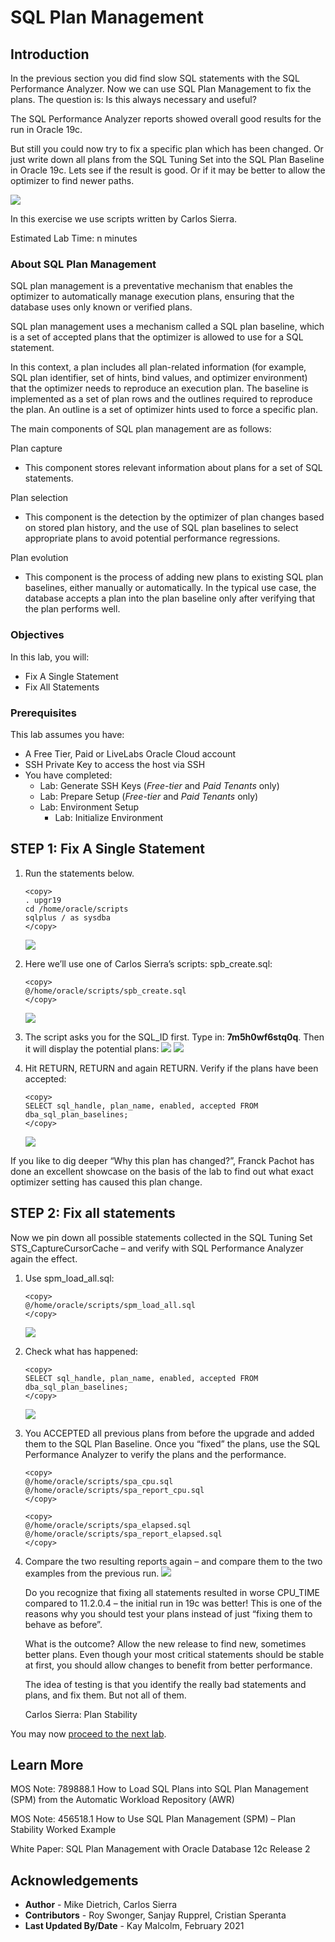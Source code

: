 # SQL Plan Management

## Introduction

In the previous section you did find slow SQL statements with the SQL Performance Analyzer. Now we can use SQL Plan Management to fix the plans. The question is: Is this always necessary and useful?

The SQL Performance Analyzer reports showed overall good results for the run in Oracle 19c.

But still you could now try to fix a specific plan which has been changed. Or just write down all plans from the SQL Tuning Set into the SQL Plan Baseline in Oracle 19c. Lets see if the result is good. Or if it may be better to allow the optimizer to find newer paths.

![](./images/sql-plan-mgmt.png " ")

In this exercise we use scripts written by Carlos Sierra.

Estimated Lab Time: n minutes

### About SQL Plan Management
SQL plan management is a preventative mechanism that enables the optimizer to automatically manage execution plans, ensuring that the database uses only known or verified plans.

SQL plan management uses a mechanism called a SQL plan baseline, which is a set of accepted plans that the optimizer is allowed to use for a SQL statement.

In this context, a plan includes all plan-related information (for example, SQL plan identifier, set of hints, bind values, and optimizer environment) that the optimizer needs to reproduce an execution plan. The baseline is implemented as a set of plan rows and the outlines required to reproduce the plan. An outline is a set of optimizer hints used to force a specific plan.

The main components of SQL plan management are as follows:

Plan capture
- This component stores relevant information about plans for a set of SQL statements.

Plan selection
- This component is the detection by the optimizer of plan changes based on stored plan history, and the use of SQL plan baselines to select appropriate plans to avoid potential performance regressions.

Plan evolution
- This component is the process of adding new plans to existing SQL plan baselines, either manually or automatically. In the typical use case, the database accepts a plan into the plan baseline only after verifying that the plan performs well.


### Objectives

In this lab, you will:
* Fix A Single Statement
* Fix All Statements

### Prerequisites
This lab assumes you have:
- A Free Tier, Paid or LiveLabs Oracle Cloud account
- SSH Private Key to access the host via SSH
- You have completed:
    - Lab: Generate SSH Keys (*Free-tier* and *Paid Tenants* only)
    - Lab: Prepare Setup (*Free-tier* and *Paid Tenants* only)
    - Lab: Environment Setup
		- Lab: Initialize Environment

## **STEP 1**: Fix A Single Statement

1. Run the statements below.
      ````
      <copy>
      . upgr19
      cd /home/oracle/scripts
      sqlplus / as sysdba
      </copy>
      ````
      ![](./images/fix_a_1.png " ")

2. Here we’ll use one of Carlos Sierra’s scripts: spb_create.sql:

      ````
      <copy>
      @/home/oracle/scripts/spb_create.sql
      </copy>
      ````
      ![](./images/fix_a_2.png " ")

3. The script asks you for the SQL_ID first.  Type in: **7m5h0wf6stq0q**.  Then it will display the potential plans:
      ![](./images/fix_a_3.png " ")
      ![](./images/fix_a_4.png " ")

    <!-- ````
      PLANS PERFORMANCE
      ~~~~~~~~~~~~~~~~~

            Plan ET Avg      ET Avg      CPU Avg     CPU Avg           BG Avg       BG Avg     Rows Avg     Rows Avg       Executions       Executions                                   ET 100th    ET 99th     ET 97th     ET 95th     CPU 100th   CPU 99th    CPU 97th    CPU 95th
      Hash Value AWR (ms)    MEM (ms)    AWR (ms)    MEM (ms)             AWR          MEM          AWR          MEM              AWR              MEM   MIN Cost   MAX Cost  NL  HJ  MJ Pctl (ms)   Pctl (ms)   Pctl (ms)   Pctl (ms)   Pctl (ms)   Pctl (ms)   Pctl (ms)   Pctl (ms)
      ----------- ----------- ----------- ----------- ----------- ------------ ------------ ------------ ------------ ---------------- ---------------- ---------- ---------- --- --- --- ----------- ----------- ----------- ----------- ----------- ----------- ----------- -----------
      3642382161       1.914                   1.241                      254                     1.000                        21,302                         244        244   0   0   0       1.914       1.914       1.914       1.914       1.241       1.241       1.241       1.241
      1075826057       3.839                   2.040                      254                     1.000                        21,555                         248        248   0   0   0       3.960       3.960       3.960       3.960       2.091       2.091       2.091       2.091

      The first plan is the better plan – found after upgrade. We will fix it now by accepting it as THE plan we’d like to be used for future executions of statement with SQL_ID: 7m5h0wf6stq0q

      Select up to 3 plans:
      1st Plan Hash Value (req): 3642382161
      2nd Plan Hash Value (opt): 1075826057
      ```` -->

4. Hit RETURN, RETURN and again RETURN.  Verify if the plans have been accepted:

      ````
      <copy>
      SELECT sql_handle, plan_name, enabled, accepted FROM dba_sql_plan_baselines;
      </copy>
      ````
      ![](./images/fix_a_6.png " ")

      <!-- SQL_HANDLE                     PLAN_NAME                      ENA ACC
      —————————— —————————— — —
      SQL_59a879455619c567           SQL_PLAN_5ma3t8pb1mjb766511f85 YES YES

      ```` -->
If you like to dig deeper “Why this plan has changed?”, Franck Pachot has done an excellent showcase on the basis of the lab to find out what exact optimizer setting has caused this plan change.

## **STEP 2**: Fix all statements

Now we pin down all possible statements collected in the SQL Tuning Set STS_CaptureCursorCache – and verify with SQL Performance Analyzer again the effect.

1. Use spm_load_all.sql:

      ````
      <copy>
      @/home/oracle/scripts/spm_load_all.sql
      </copy>
      ````
      ![](./images/fix_a_7.png " ")

2. Check what has happened:

      ````
      <copy>
      SELECT sql_handle, plan_name, enabled, accepted FROM dba_sql_plan_baselines;
      </copy>
      ````
      ![](./images/fix_a_8.png " ")

      <!-- SQL_HANDLE           PLAN_NAME                      ENA ACC
      ——————– —————————— — —
      SQL_0c79b6d2c87ca446 SQL_PLAN_0sydqub47t926ee6188f4 YES YES
      SQL_1465e6eba9245647 SQL_PLAN_18tg6xfnk8pk7f4091add YES YES
      SQL_1d3eb12408a63da1 SQL_PLAN_1ugpj4h4acgd12e067175 YES YES
      SQL_2469648692a7cf75 SQL_PLAN_28ub4hu9agmvp341d91fc YES YES
      SQL_248d6d8dbf8dc7a0 SQL_PLAN_293bdjqzsvjx06e1fb41e YES YES
      SQL_2f304ba11a91bba2 SQL_PLAN_2yc2bn4d93fx23efd80e4 YES YES
      SQL_3276f16ef07d6f11 SQL_PLAN_34xrjdvs7uvsj872680f9 YES YES
      SQL_356b057a1f6de0db SQL_PLAN_3aus5g8gqvs6vdda5da8a YES YES
      SQL_3f06a4b1f7e2279b SQL_PLAN_3y1p4q7vy49wva9df0a29 YES YES
      SQL_46bd0ca6de6f98d0 SQL_PLAN_4dg8cnvg6z66h341d91fc YES YES
      SQL_4719eac4b4e7caec SQL_PLAN_4f6gaskufgkrc341d91fc YES YES
      SQL_48be4eb9876ae7d4 SQL_PLAN_4jgkfr63qptynb5a27b1c YES YES
      SQL_59a879455619c567 SQL_PLAN_5ma3t8pb1mjb745221865 YES YES
      SQL_59a879455619c567 SQL_PLAN_5ma3t8pb1mjb766511f85 YES YES
      SQL_683745e98d7cb1f6 SQL_PLAN_6hdu5x66rtcgqb77b2865 YES YES
      SQL_6b4e05515d733fb5 SQL_PLAN_6qmh5a5fr6gxp3d347ecd YES YES
      SQL_7eee136bc66cdb19 SQL_PLAN_7xvhmdg36tqst3f568acb YES YES
      SQL_87d3a723fbe4eab5 SQL_PLAN_8gnx74gxy9upp872680f9 YES YES
      SQL_922be39ed0f149cd SQL_PLAN_94az3mv8g2kfd4036fd75 YES YES
      SQL_945ea9d5e1ba14fa SQL_PLAN_98rp9urhvn57uad9ddf9f YES YES
      SQL_98685f091b440961 SQL_PLAN_9hu2z14dn82b13f568acb YES YES
      SQL_9ade74d66fd8cd75 SQL_PLAN_9prmnutrxjmbp4036fd75 YES YES
      SQL_a4621efe3a403847 SQL_PLAN_a8shyzsx40f273e83d5c2 YES YES
      SQL_cba8d9b390654cbf SQL_PLAN_cra6tqf86am5z452bbf3f YES YES
      SQL_cbeeaa37269264a6 SQL_PLAN_crvpa6wm94t56702cc8e9 YES YES
      SQL_e6de372a14bff12f SQL_PLAN_fdrjr58abzw9g95d362e3 YES YES
      SQL_eb19550280bd4f5d SQL_PLAN_fq6ap0a0bumux198236ef YES YES
      SQL_f59c951fdf367160 SQL_PLAN_gb74p3zgmcwb0872680f9 YES YES
      SQL_f7db40080b18fe6a SQL_PLAN_ggqu0105jjzma6d5a2ea5 YES YES
      SQL_fc5efaa8ffabe508 SQL_PLAN_gsrrup3zurt88e90e4d55 YES YES
      ```` -->

3. You ACCEPTED all previous plans from before the upgrade and added them to the SQL Plan Baseline.  Once you “fixed” the plans, use the SQL Performance Analyzer to verify the plans and the performance.

      ````
      <copy>
      @/home/oracle/scripts/spa_cpu.sql
      @/home/oracle/scripts/spa_report_cpu.sql
      </copy>
      ````
      ````
      <copy>
      @/home/oracle/scripts/spa_elapsed.sql
      @/home/oracle/scripts/spa_report_elapsed.sql
      </copy>
      ````

4. Compare the two resulting reports again – and compare them to the two examples from the previous run.
      ![](./images/sql_per_5.png " ")

      Do you recognize that fixing all statements resulted in worse CPU_TIME compared to 11.2.0.4 – the initial run in 19c was better!
      This is one of the reasons why you should test your plans instead of just “fixing them to behave as before”.

      What is the outcome?
      Allow the new release to find new, sometimes better plans. Even though your most critical statements should be stable at first, you should allow changes to benefit from better performance.

      The idea of testing is that you identify the really bad statements and plans, and fix them. But not all of them.


      Carlos Sierra: Plan Stability

You may now [proceed to the next lab](#next).

## Learn More

MOS Note: 789888.1
How to Load SQL Plans into SQL Plan Management (SPM) from the Automatic Workload Repository (AWR)

MOS Note: 456518.1
How to Use SQL Plan Management (SPM) – Plan Stability Worked Example

White Paper:
SQL Plan Management with Oracle Database 12c Release 2

## Acknowledgements
* **Author** - Mike Dietrich, Carlos Sierra
* **Contributors** -  Roy Swonger, Sanjay Rupprel, Cristian Speranta
* **Last Updated By/Date** - Kay Malcolm, February 2021
